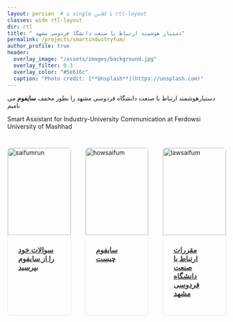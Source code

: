 ```yaml
---
layout: persian  # یا single با کلاس rtl-layout
classes: wide rtl-layout
dir: rtl
title: " دستیار هوشمند ارتباط با صنعت دانشگا فردوسی مشهد"
permalink: /projects/smartindustryfum/
author_profile: true
header:
  overlay_image: "/assets/images/background.jpg"
  overlay_filter: 0.3
  overlay_color: "#5e616c"
  caption: "Photo credit: [**Unsplash**](https://unsplash.com)"
---
```

دستیارهوشمند ارتباط با صنعت دانشگاه فردوسی مشهد را بطور مخفف **سایفوم**  می نامیم

Smart Assistant for Industry-University Communication at Ferdowsi University of Mashhad


<div class="container">
  <div class="header">
    <h1></h1>
    <p> </p>
  </div>
  <div class="projects-grid">
    <div class="project-card">
      <!-- <a href="/repair-demo/index.html">-->
      <a href="https://hadisadoghiyazdi.loca.lt/">
        <img src="{{ '/assets/Projectsimages/smartindustryfum/Input_saifum.jpg' | relative_url }}" 
             alt="saifumrun" 
             class="project-image">
        <div class="project-content">
          <h3 class="project-title"> سوالات خود را از سایفوم بپرسید</h3>
        </div>
      </a>
    </div>
    <div class="project-card">
      <a href="/projects/smartindustrysaifum/Infosaifum">
        <img src="{{ '/assets/Projectsimages/smartindustryfum/infosaifum.jpg' | relative_url }}" 
             alt="howsaifum" 
             class="project-image">
        <div class="project-content">
          <h3 class="project-title">سایفوم چیست</h3>
        </div>
      </a>
    </div>
    <div class="project-card">
      <a href="/projects/smartindustrysaifum/saifumlaw">
        <img src="{{ '/assets/Projectsimages/smartindustryfum/lawsaifum.jpg' | relative_url }}" 
             alt="lawsaifum" 
             class="project-image">
        <div class="project-content">
          <h3 class="project-title">مقررات ارتباط با صنعت دانشگاه فردوسی مشهد</h3>
        </div>
      </a>
    </div>
    
  </div> <!-- project grid-->


  <div class="footer">
    
  </div>
</div>

<style>

.projects-grid {
  display: grid;
  grid-template-columns: repeat(3, 1fr);
  gap: 2rem; /* فاصله بین کارت‌ها */
  margin-top: 2rem;
}

.project-card {
  border: 1px solid #eaeaea;
  border-radius: 8px;
  overflow: hidden;
  transition: transform 0.3s ease, box-shadow 0.3s ease;
}

.project-card:hover {
  transform: translateY(-5px);
  box-shadow: 0 10px 20px rgba(0,0,0,0.1);
}

.project-image {
  width: 100%;
  height: 200px;
  object-fit: cover;
}

.project-content {
  padding: 1.5rem;
}

.project-title {
  margin-top: 0;
  color: #333;
}
</style>
